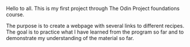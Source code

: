 Hello to all. This is my first project through The Odin Project foundations course.

The purpose is to create a webpage with several links to different recipes. The goal is to practice what I have learned from the program so far and to
demonstrate my understanding of the material so far.  

